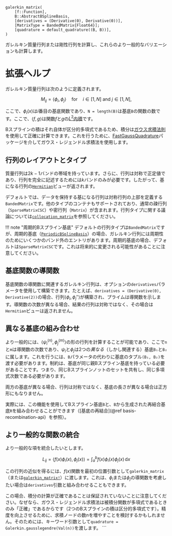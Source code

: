 ```
galerkin_matrix(
    [f::Function],
    B::AbstractBSplineBasis,
    [derivatives = (Derivative(0), Derivative(0))],
    [MatrixType = BandedMatrix{Float64}];
    [quadrature = default_quadrature((B, B))],
)
```

ガレルキン質量行列または剛性行列を計算し、これらのより一般的なバリエーションも計算します。

# 拡張ヘルプ

ガレルキン質量行列は次のように定義されます。

$$
M_{ij} = ⟨ ϕ_i, ϕ_j ⟩ \quad \text{for} \quad
i ∈ [1, N] \text{ and } j ∈ [1, N],
$$

ここで、$ϕ_i(x)$は$i$番目の基底関数であり、`N = length(B)`は基底`B`の関数の数です。ここで、$⟨f, g⟩$は関数$f$と$g$の[$L^2$内積](https://en.wikipedia.org/wiki/Square-integrable_function#Properties)です。

Bスプラインの積はそれ自体が区分的多項式であるため、積分は[ガウス求積法則](https://en.wikipedia.org/wiki/Gaussian_quadrature)を使用して正確に計算できます。これを行うために、[FastGaussQuadrature](https://github.com/JuliaApproximation/FastGaussQuadrature.jl)パッケージを介してガウス・レジェンドル求積法を使用します。

## 行列のレイアウトとタイプ

質量行列は$2k - 1$バンドの帯域を持っています。さらに、行列は対称で正定値であり、行列を完全に記述するためには$k$バンドのみが必要です。したがって、基になる行列の[`Hermitian`](https://docs.julialang.org/en/v1/stdlib/LinearAlgebra/index.html#LinearAlgebra.Hermitian)ビューが返されます。

デフォルトでは、データを保持する基になる行列は対称行列の上部を定義する`BandedMatrix`です。他のタイプのコンテナもサポートされており、通常の疎行列（`SparseMatrixCSC`）や密行列（`Matrix`）が含まれます。行列タイプに関する議論については[`collocation_matrix`](@ref)を参照してください。

!!! note "周期的Bスプライン基底"
    デフォルトの行列タイプは`BandedMatrix`ですが、周期的基底（[`PeriodicBSplineBasis`](@ref)）の場合、ガレルキン行列には周期性のためにいくつかのバンド外のエントリがあります。周期的基底の場合、デフォルトは`SparseMatrixCSC`です。これは将来的に変更される可能性があることに注意してください。


## 基底関数の導関数

基底関数の導関数に関連するガレルキン行列は、オプションの`derivatives`パラメータを使用して構築できます。たとえば、`derivatives = (Derivative(0), Derivative(2))`の場合、行列$⟨ ϕ_i, ϕ_j'' ⟩$が構築され、プライムは導関数を示します。導関数の次数が異なる場合、結果の行列は対称ではなく、その場合は`Hermitian`ビューは返されません。

## 異なる基底の組み合わせ

より一般的には、$⟨ ψ_i^{(n)}, ϕ_j^{(m)} ⟩$の形の行列を計算することが可能であり、ここで`n`と`m`は導関数の次数であり、$ψ_i$と$ϕ_j$は2つの*異なる*（しかし関連する）基底`B₁`と`B₂`に属します。これを行うには、`B`パラメータの代わりに基底のタプル`(B₁, B₂)`を渡す必要があります。制約は、基底が同じ親Bスプライン基底を持っている必要があることです。つまり、同じBスプラインノットのセットを共有し、同じ多項式次数である必要があります。

両方の基底が異なる場合、行列は対称ではなく、基底の長さが異なる場合は正方形にもなりません。

実際には、この機能を使用してBスプライン基底`B`と、`B`から生成された再結合基底`R`を組み合わせることができます（[基底の再結合](@ref basis-recombination-api）を参照）。

## より一般的な関数の統合

より一般的な項を統合したいとします。

$$
L_{ij} = ⟨ f(x) ϕ_i(x), ϕ_j(x) ⟩ = ∫_{a}^{b} f(x) ϕ_i(x) ϕ_j(x) \, \mathrm{d}x
$$

この行列の近似を得るには、$f(x)$関数を最初の位置引数として`galerkin_matrix`（または[`galerkin_matrix!`](@ref)）に渡します。これは、$ϕ_i$または$ϕ_j$の導関数を考慮したい場合は`derivatives`引数と組み合わせることもできます。

この場合、積分の計算が正確であることは保証されていないことに注意してください。なぜなら、ガウス・レジェンドル求積法は被積分関数が多項式であるときのみ「正確」であるからです（2つのBスプラインの積は区分的多項式です）。精度を向上させるために、求積ノードの数$n$を増やすことを検討するかもしれません。そのためには、キーワード引数として`quadrature = Galerkin.gausslegendre(Val(n))`を渡します。 ```
